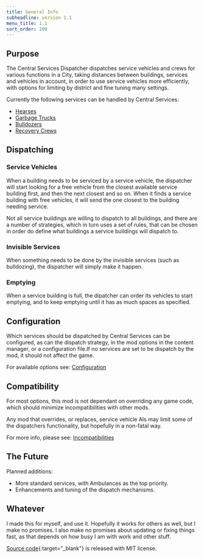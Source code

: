 ```yaml
---
title: General Info
subheadline: version 1.1
menu_title: 1.1
sort_order: 100
---
```

## Purpose

The Central Services Dispatcher dispatches service vehicles and crews for various functions in a City, taking distances between buildings, services and vehicles in account, in order to use service vehicles more efficiently, with options for limiting by district and fine tuning many settings.

Currently the following services can be handled by Central Services:

- [Hearses](ServiceHearses.html)
- [Garbage Trucks](ServiceGarbageTrucks.html)
- [Bulldozers](ServiceBulldozers.html)
- [Recovery Crews](ServiceRecoveryCrews.html)

## Dispatching

### Service Vehicles

When a building needs to be serviced by a service vehicle, the dispatcher will start looking for a free vehicle from the closest available service building first, and then the next closest and so on. When it finds a service building with free vehicles, it will send the one closest to the building needing service.

Not all service buildings are willing to dispatch to all buildings, and there are a number of strategies, which in turn uses a set of rules, that can be chosen in order do define what buildings a service buildings will dispatch to.

### Invisible Services

When something needs to be done by the invisible services (such as bulldozing), the dispatcher will simply make it happen.

### Emptying

When a service building is full, the dipatcher can order its vehicles to start emptying, and to keep emptying until it has as much spaces as specified.

## Configuration

Which services should be dispatched by Central Services can be configured, as can the dispatch strategy, in the mod options in the content manager, or a configuration file.If no services are set to be dispatch by the mod, it should not affect the game.

For available options see: [Configuration](Configuration.html)

## Compatibility

For most options, this mod is not dependant on overriding any game code, which should minimize incompatibilities with other mods.

Any mod that overrides, or replaces, service vehicle AIs may limit some of the dispatchers functionality, but hopefully in a non-fatal way.

For more info, please see: [Incompatibilities](Incompatibilities.html)

## The Future

Planned additions:

- More standard services, with Ambulances as the top priority.
- Enhancements and tuning of the dispatch mechanisms.

## Whatever

I made this for myself, and use it. Hopefully it works for others as well, but I make no promises.
I also make no promises about updating or fixing things fast, as that depends on how busy I am with work and other stuff.

[Source code](https://github.com/DinkyToyz/wtmcsServiceDispatcher){:target="_blank"} is released with MIT license.